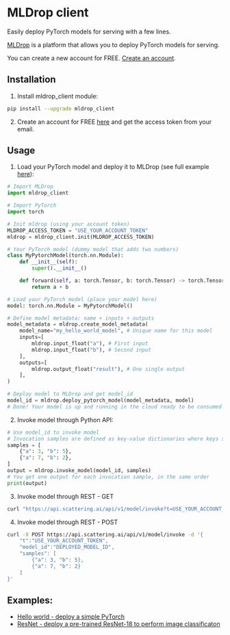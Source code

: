 # MLDrop client
Easily deploy PyTorch models for serving with a few lines.

[MLDrop](https://scattering-ai.webflow.io/) is a platform that allows you to deploy PyTorch models for serving.

You can create a new account for FREE. [Create an account](https://api.scattering.ai/signup?utm_source=github).

## Installation
1) Install mldrop_client module:

```bash
pip install --upgrade mldrop_client
```

2) Create an account for FREE [here](https://api.scattering.ai/signup?utm_source=landing) and get the access token from your email.

## Usage
1) Load your PyTorch model and deploy it to MLDrop (see full example [here](examples/hello_world.py)):

```python
# Import MLDrop
import mldrop_client

# Import PyTorch
import torch

# Init mldrop (using your account token)
MLDROP_ACCESS_TOKEN = "USE_YOUR_ACCOUNT_TOKEN"
mldrop = mldrop_client.init(MLDROP_ACCESS_TOKEN)

# Your PyTorch model (dummy model that adds two numbers)
class MyPytorchModel(torch.nn.Module):
    def __init__(self):
        super().__init__()

    def forward(self, a: torch.Tensor, b: torch.Tensor) -> torch.Tensor:
        return a + b

# Load your PyTorch model (place your model here)
model: torch.nn.Module = MyPytorchModel()

# Define model metadata: name + inputs + outputs
model_metadata = mldrop.create_model_metadata(
    model_name="my_hello_world_model", # Unique name for this model
    inputs=[
        mldrop.input_float("a"), # First input
        mldrop.input_float("b"), # Second input
    ],
    outputs=[
        mldrop.output_float("result"), # One single output
    ],
)

# Deploy model to MLDrop and get model_id
model_id = mldrop.deploy_pytorch_model(model_metadata, model)
# Done! Your model is up and running in the cloud ready to be consumed
```

2) Invoke model through Python API:
```python
# Use model_id to invoke model
# Invocation samples are defined as key-value dictionaries where keys should match the model expected inputs
samples = [
    {"a": 3, "b": 5},
    {"a": 7, "b": 2},
]
output = mldrop.invoke_model(model_id, samples)
# You get one output for each invocation sample, in the same order
print(output)
```

3) Invoke model through REST - GET
```bash
curl "https://api.scattering.ai/api/v1/model/invoke?t=USE_YOUR_ACCOUNT_TOKEN&model_id=DEPLOYED_MODEL_ID&a=3&b=5"
```
4) Invoke model through REST - POST
```bash
curl -X POST https://api.scattering.ai/api/v1/model/invoke -d '{
    "t":"USE_YOUR_ACCOUNT_TOKEN", 
    "model_id":"DEPLOYED_MODEL_ID", 
    "samples": [
        {"a": 3, "b": 5}, 
        {"a": 7, "b": 2}
    ]
}'
```

## Examples:
 - [Hello world - deploy a simple PyTorch](examples/hello_world.py)
 - [ResNet - deploy a pre-trained ResNet-18 to perform image classificaton](examples/resnet.py)







